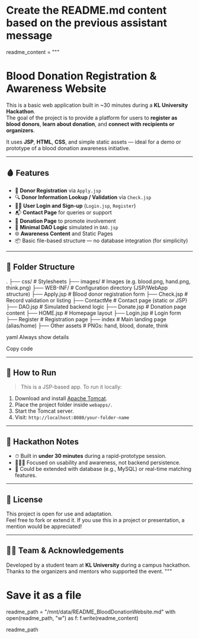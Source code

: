 # Create the README.md content based on the previous assistant message

readme_content = """
# Blood Donation Registration & Awareness Website

This is a basic web application built in ~30 minutes during a **KL University Hackathon**.  
The goal of the project is to provide a platform for users to **register as blood donors**, **learn about donation**, and **connect with recipients or organizers**.

It uses **JSP**, **HTML**, **CSS**, and simple static assets — ideal for a demo or prototype of a blood donation awareness initiative.

---

## 🩸 Features

- 🧾 **Donor Registration** via `Apply.jsp`
- 🔍 **Donor Information Lookup / Validation** via `Check.jsp`
- 🙋‍♂️ **User Login and Sign-up** (`Login.jsp`, `Register`)
- 📬 **Contact Page** for queries or support
- 💝 **Donation Page** to promote involvement
- 📄 **Minimal DAO Logic** simulated in `DAO.jsp`
- 🌐 **Awareness Content** and Static Pages
- 📦 Basic file-based structure — no database integration (for simplicity)

---

## 📁 Folder Structure

.
├── css/ # Stylesheets
├── images/ # Images (e.g. blood.png, hand.png, think.png)
├── WEB-INF/ # Configuration directory (JSP/WebApp structure)
├── Apply.jsp # Blood donor registration form
├── Check.jsp # Record validation or listing
├── ContactMe # Contact page (static or JSP)
├── DAO.jsp # Simulated backend logic
├── Donate.jsp # Donation page content
├── HOME.jsp # Homepage layout
├── Login.jsp # Login form
├── Register # Registration page
├── index # Main landing page (alias/home)
├── Other assets # PNGs: hand, blood, donate, think

yaml
Always show details

Copy code

---

## 🚀 How to Run

> This is a JSP-based app. To run it locally:

1. Download and install [Apache Tomcat](https://tomcat.apache.org/).
2. Place the project folder inside `webapps/`.
3. Start the Tomcat server.
4. Visit: `http://localhost:8080/your-folder-name`

---

## 📌 Hackathon Notes

- ⏱ Built in **under 30 minutes** during a rapid-prototype session.
- 🧑‍🤝‍🧑 Focused on usability and awareness, not backend persistence.
- 🔧 Could be extended with database (e.g., MySQL) or real-time matching features.

---

## 📄 License

This project is open for use and adaptation.  
Feel free to fork or extend it. If you use this in a project or presentation, a mention would be appreciated!

---

## 🙋‍♀️ Team & Acknowledgements

Developed by a student team at **KL University** during a campus hackathon.  
Thanks to the organizers and mentors who supported the event.
"""

# Save it as a file
readme_path = "/mnt/data/README_BloodDonationWebsite.md"
with open(readme_path, "w") as f:
    f.write(readme_content)

readme_path
